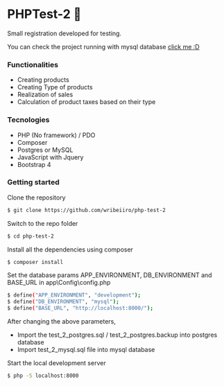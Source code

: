 # PHPTest-2 🐘
Small registration developed for testing.

You can check the project running with mysql database [click me :D](https://wribeiiro.com/php-test-2)

### Functionalities

- Creating products 
- Creating Type of products 
- Realization of sales
- Calculation of product taxes based on their type

### Tecnologies

- PHP (No framework) / PDO
- Composer
- Postgres or MySQL 
- JavaScript with Jquery
- Bootstrap 4

### Getting started

Clone the repository
```bash
$ git clone https://github.com/wribeiiro/php-test-2
```
Switch to the repo folder
```bash
$ cd php-test-2
```
Install all the dependencies using composer
```bash
$ composer install
```
Set the database params APP_ENVIRONMENT, DB_ENVIRONMENT and BASE_URL in app\Config\config.php 
```bash
$ define("APP_ENVIRONMENT", "development");
$ define("DB_ENVIRONMENT", "mysql");
$ define("BASE_URL", "http://localhost:8000/");
```

After changing the above parameters,

- Import the test_2_postgres.sql / test_2_postgres.backup into postgres database 
- Import test_2_mysql.sql file into mysql database

Start the local development server
```bash
$ php -S localhost:8000
```
